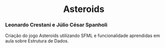 <h1 align="center"> Asteroids </h1>
<h3> Leonardo Crestani e Júlio César Spanholi </h3>
Criação do jogo Asteroids utilizando SFML e funcionalidade aprendidas em aula sobre Estrutura de Dados.